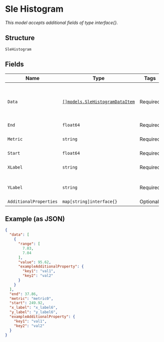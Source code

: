 
# Sle Histogram

*This model accepts additional fields of type interface{}.*

## Structure

`SleHistogram`

## Fields

| Name | Type | Tags | Description |
|  --- | --- | --- | --- |
| `Data` | [`[]models.SleHistogramDataItem`](../../doc/models/sle-histogram-data-item.md) | Required | **Constraints**: *Minimum Items*: `1`, *Unique Items Required* |
| `End` | `float64` | Required | - |
| `Metric` | `string` | Required | **Constraints**: *Minimum Length*: `1` |
| `Start` | `float64` | Required | - |
| `XLabel` | `string` | Required | **Constraints**: *Minimum Length*: `1` |
| `YLabel` | `string` | Required | **Constraints**: *Minimum Length*: `1` |
| `AdditionalProperties` | `map[string]interface{}` | Optional | - |

## Example (as JSON)

```json
{
  "data": [
    {
      "range": [
        7.03,
        7.04
      ],
      "value": 95.62,
      "exampleAdditionalProperty": {
        "key1": "val1",
        "key2": "val2"
      }
    }
  ],
  "end": 37.86,
  "metric": "metric0",
  "start": 249.92,
  "x_label": "x_label6",
  "y_label": "y_label6",
  "exampleAdditionalProperty": {
    "key1": "val1",
    "key2": "val2"
  }
}
```

